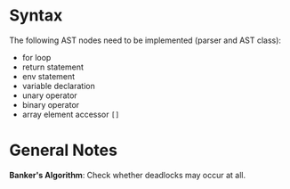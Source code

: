 Syntax
======
The following AST nodes need to be implemented (parser and AST class):

- for loop
- return statement
- env statement
- variable declaration
- unary operator
- binary operator
- array element accessor `[]`


General Notes
=============

**Banker's Algorithm**: Check whether deadlocks may occur at all.